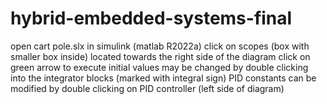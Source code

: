 # hybrid-embedded-systems-final
open cart pole.slx in simulink (matlab R2022a)
click on scopes (box with smaller box inside) located towards the right side of the diagram
click on green arrow to execute
initial values may be changed by double clicking into the integrator blocks (marked with integral sign)
PID constants can be modified by double clicking on PID controller (left side of diagram)
